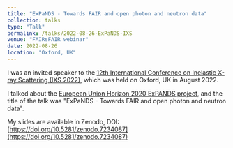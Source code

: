 ```yaml
---
title: "ExPaNDS - Towards FAIR and open photon and neutron data"
collection: talks
type: "Talk"
permalink: /talks/2022-08-26-ExPaNDS-IXS
venue: "FAIRsFAIR webinar"
date: 2022-08-26
location: "Oxford, UK"
---
```


I was an invited speaker to the [12th International Conference on Inelastic X-ray Scattering (IXS 2022)](https://www.diamond.ac.uk/Home/Events/2022/Inelastic-X-Ray-Scattering-Conference-2021.html), which was held on Oxford, UK in August 2022.

I talked about the [European Union Horizon 2020 ExPANDS project](https://expands.eu/), and the title of the talk was "ExPaNDS - Towards FAIR and open photon and neutron data".

My slides are available in Zenodo, DOI: [https://doi.org/10.5281/zenodo.7234087](https://doi.org/10.5281/zenodo.7234087)






